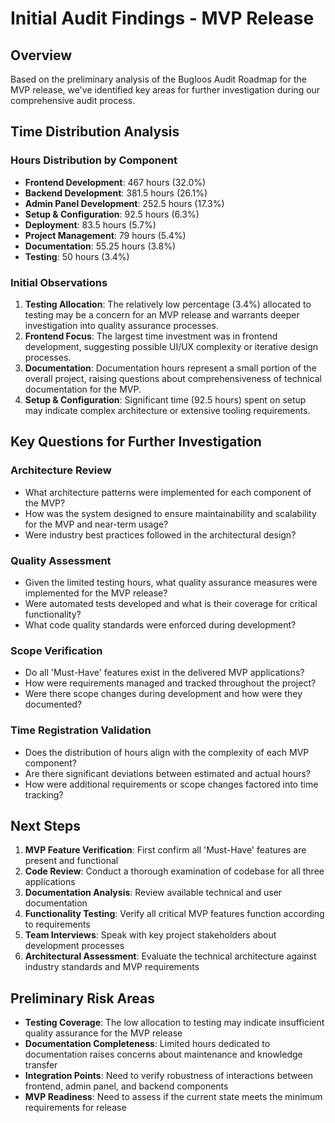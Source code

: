 # Initial Audit Findings - MVP Release

## Overview
Based on the preliminary analysis of the Bugloos Audit Roadmap for the MVP release, we've identified key areas for further investigation during our comprehensive audit process.

## Time Distribution Analysis

### Hours Distribution by Component
- **Frontend Development**: 467 hours (32.0%)
- **Backend Development**: 381.5 hours (26.1%)
- **Admin Panel Development**: 252.5 hours (17.3%)
- **Setup & Configuration**: 92.5 hours (6.3%)
- **Deployment**: 83.5 hours (5.7%)
- **Project Management**: 79 hours (5.4%)
- **Documentation**: 55.25 hours (3.8%)
- **Testing**: 50 hours (3.4%)

### Initial Observations
1. **Testing Allocation**: The relatively low percentage (3.4%) allocated to testing may be a concern for an MVP release and warrants deeper investigation into quality assurance processes.
2. **Frontend Focus**: The largest time investment was in frontend development, suggesting possible UI/UX complexity or iterative design processes.
3. **Documentation**: Documentation hours represent a small portion of the overall project, raising questions about comprehensiveness of technical documentation for the MVP.
4. **Setup & Configuration**: Significant time (92.5 hours) spent on setup may indicate complex architecture or extensive tooling requirements.

## Key Questions for Further Investigation

### Architecture Review
- What architecture patterns were implemented for each component of the MVP?
- How was the system designed to ensure maintainability and scalability for the MVP and near-term usage?
- Were industry best practices followed in the architectural design?

### Quality Assessment
- Given the limited testing hours, what quality assurance measures were implemented for the MVP release?
- Were automated tests developed and what is their coverage for critical functionality?
- What code quality standards were enforced during development?

### Scope Verification
- Do all 'Must-Have' features exist in the delivered MVP applications?
- How were requirements managed and tracked throughout the project?
- Were there scope changes during development and how were they documented?

### Time Registration Validation
- Does the distribution of hours align with the complexity of each MVP component?
- Are there significant deviations between estimated and actual hours?
- How were additional requirements or scope changes factored into time tracking?

## Next Steps

1. **MVP Feature Verification**: First confirm all 'Must-Have' features are present and functional
2. **Code Review**: Conduct a thorough examination of codebase for all three applications
3. **Documentation Analysis**: Review available technical and user documentation
4. **Functionality Testing**: Verify all critical MVP features function according to requirements
5. **Team Interviews**: Speak with key project stakeholders about development processes
6. **Architectural Assessment**: Evaluate the technical architecture against industry standards and MVP requirements

## Preliminary Risk Areas

- **Testing Coverage**: The low allocation to testing may indicate insufficient quality assurance for the MVP release
- **Documentation Completeness**: Limited hours dedicated to documentation raises concerns about maintenance and knowledge transfer
- **Integration Points**: Need to verify robustness of interactions between frontend, admin panel, and backend components
- **MVP Readiness**: Need to assess if the current state meets the minimum requirements for release 